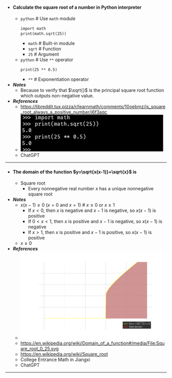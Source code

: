 - #### Calculate the square root of a number in Python interpreter
    - `python` # Use `math` module
      ```
      import math
      print(math.sqrt(25))
      ```
        - `math` # Built-in module
        - `sqrt` # Function
        - `25` # Argument
    - `python` # Use `**` operator
      ```
      print(25 ** 0.5)
      ```
        - `**` # Exponentiation operator
- ***Notes***
    - Because to verify that $\sqrt{}$ is the principal square root function which outputs non-negative value.
- ***References***
    - https://libreddit.tux.pizza/r/learnmath/comments/10oebmz/is_square_root_always_a_positive_number/j6f3aqc
    - ![2024-06-11-104608.png](./assets/2024-06-11-104608.png)
    - ChatGPT
- ---
- #### The domain of the function $y=\sqrt{x(x-1)}+\sqrt{x}$ is
    - Square root
        - Every nonnegative real number $x$ has a unique nonnegative square root
- ***Notes***
    - $x(x-1)\ge0$ ($x=0$ and $x=1$) # $x\le0$ or $x\ge1$
        - If $x<0$, then $x$ is negative and $x-1$ is negative, so $x(x-1)$ is positive
        - If $0<x<1$, then $x$ is positive and $x-1$ is negative, so $x(x-1)$ is negative
        - If $x>1$, then $x$ is positive and $x-1$ is positive, so $x(x-1)$ is positive
    - $x\ge0$
- ***References***
    - ![2024-06-11-120020.svg](./assets/2024-06-11-120020.svg)
    - https://en.wikipedia.org/wiki/Domain_of_a_function#/media/File:Square_root_0_25.svg
    - https://en.wikipedia.org/wiki/Square_root
    - College Entrance Math in Jiangxi
    - ChatGPT
- ---
